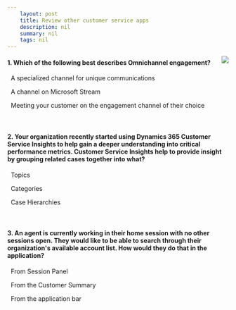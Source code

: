 ```yaml
---
    layout: post
    title: Review other customer service apps 
    description: nil
    summary: nil
    tags: nil
---
```



 <a target="_blank" href="https://docs.microsoft.com/en-us/learn/modules/review-other-customer-service-apps/8-knowledge-check/"><i class="fas fa-external-link-alt"></i> </a>
 <img align="right" src="https://docs.microsoft.com/en-us/learn/achievements/review-additional-customer-service-apps.svg">
####  1. Which of the following best describes Omnichannel engagement?


<i class='far fa-square'></i> &nbsp;&nbsp;A specialized channel for unique communications

<i class='far fa-square'></i> &nbsp;&nbsp;A channel on Microsoft Stream

<i class='fas fa-check-square' style='color: Dodgerblue;'></i> &nbsp;&nbsp;Meeting your customer on the engagement channel of their choice
<br />
<br />
<br />

####  2. Your organization recently started using Dynamics 365 Customer Service Insights to help gain a deeper understanding into critical performance metrics.  Customer Service Insights help to provide insight by grouping related cases together into what?


<i class='fas fa-check-square' style='color: Dodgerblue;'></i> &nbsp;&nbsp;Topics

<i class='far fa-square'></i> &nbsp;&nbsp;Categories

<i class='far fa-square'></i> &nbsp;&nbsp;Case Hierarchies
<br />
<br />
<br />

####  3. An agent is currently working in their home session with no other sessions open. They would like to be able to search through their organization's available account list.  How would they do that in the application?


<i class='far fa-square'></i> &nbsp;&nbsp;From Session Panel

<i class='far fa-square'></i> &nbsp;&nbsp;From the Customer Summary

<i class='fas fa-check-square' style='color: Dodgerblue;'></i> &nbsp;&nbsp;From the application bar
<br />
<br />
<br />

